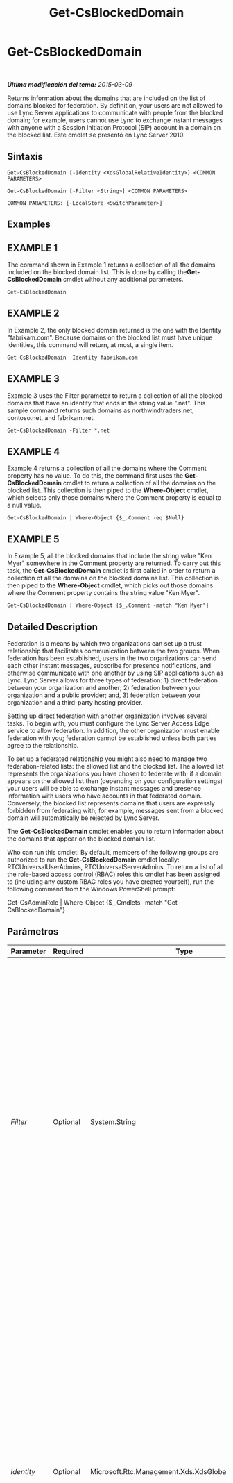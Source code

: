 ﻿---
title: Get-CsBlockedDomain
TOCTitle: Get-CsBlockedDomain
ms:assetid: 5fa2c2a3-b5e4-430c-970a-0c506a6924b5
ms:mtpsurl: https://technet.microsoft.com/es-es/library/Gg398424(v=OCS.15)
ms:contentKeyID: 48275431
ms.date: 01/07/2017
mtps_version: v=OCS.15
ms.translationtype: HT
---

# Get-CsBlockedDomain

 

_**Última modificación del tema:** 2015-03-09_

Returns information about the domains that are included on the list of domains blocked for federation. By definition, your users are not allowed to use Lync Server applications to communicate with people from the blocked domain; for example, users cannot use Lync to exchange instant messages with anyone with a Session Initiation Protocol (SIP) account in a domain on the blocked list. Este cmdlet se presentó en Lync Server 2010.

## Sintaxis

    Get-CsBlockedDomain [-Identity <XdsGlobalRelativeIdentity>] <COMMON PARAMETERS>

    Get-CsBlockedDomain [-Filter <String>] <COMMON PARAMETERS>

    COMMON PARAMETERS: [-LocalStore <SwitchParameter>]

## Examples

## EXAMPLE 1

The command shown in Example 1 returns a collection of all the domains included on the blocked domain list. This is done by calling the**Get-CsBlockedDomain** cmdlet without any additional parameters.

    Get-CsBlockedDomain

## EXAMPLE 2

In Example 2, the only blocked domain returned is the one with the Identity "fabrikam.com". Because domains on the blocked list must have unique identities, this command will return, at most, a single item.

    Get-CsBlockedDomain -Identity fabrikam.com

## EXAMPLE 3

Example 3 uses the Filter parameter to return a collection of all the blocked domains that have an identity that ends in the string value ".net". This sample command returns such domains as northwindtraders.net, contoso.net, and fabrikam.net.

    Get-CsBlockedDomain -Filter *.net

## EXAMPLE 4

Example 4 returns a collection of all the domains where the Comment property has no value. To do this, the command first uses the **Get-CsBlockedDomain** cmdlet to return a collection of all the domains on the blocked list. This collection is then piped to the **Where-Object** cmdlet, which selects only those domains where the Comment property is equal to a null value.

    Get-CsBlockedDomain | Where-Object {$_.Comment -eq $Null}

## EXAMPLE 5

In Example 5, all the blocked domains that include the string value "Ken Myer" somewhere in the Comment property are returned. To carry out this task, the **Get-CsBlockedDomain** cmdlet is first called in order to return a collection of all the domains on the blocked domains list. This collection is then piped to the **Where-Object** cmdlet, which picks out those domains where the Comment property contains the string value "Ken Myer".

    Get-CsBlockedDomain | Where-Object {$_.Comment -match "Ken Myer"}

## Detailed Description

Federation is a means by which two organizations can set up a trust relationship that facilitates communication between the two groups. When federation has been established, users in the two organizations can send each other instant messages, subscribe for presence notifications, and otherwise communicate with one another by using SIP applications such as Lync. Lync Server allows for three types of federation: 1) direct federation between your organization and another; 2) federation between your organization and a public provider; and, 3) federation between your organization and a third-party hosting provider.

Setting up direct federation with another organization involves several tasks. To begin with, you must configure the Lync Server Access Edge service to allow federation. In addition, the other organization must enable federation with you; federation cannot be established unless both parties agree to the relationship.

To set up a federated relationship you might also need to manage two federation-related lists: the allowed list and the blocked list. The allowed list represents the organizations you have chosen to federate with; if a domain appears on the allowed list then (depending on your configuration settings) your users will be able to exchange instant messages and presence information with users who have accounts in that federated domain. Conversely, the blocked list represents domains that users are expressly forbidden from federating with; for example, messages sent from a blocked domain will automatically be rejected by Lync Server.

The **Get-CsBlockedDomain** cmdlet enables you to return information about the domains that appear on the blocked domain list.

Who can run this cmdlet: By default, members of the following groups are authorized to run the **Get-CsBlockedDomain** cmdlet locally: RTCUniversalUserAdmins, RTCUniversalServerAdmins. To return a list of all the role-based access control (RBAC) roles this cmdlet has been assigned to (including any custom RBAC roles you have created yourself), run the following command from the Windows PowerShell prompt:

Get-CsAdminRole | Where-Object {$\_.Cmdlets –match "Get-CsBlockedDomain"}

## Parámetros


<table>
<colgroup>
<col style="width: 25%" />
<col style="width: 25%" />
<col style="width: 25%" />
<col style="width: 25%" />
</colgroup>
<thead>
<tr class="header">
<th>Parameter</th>
<th>Required</th>
<th>Type</th>
<th>Description</th>
</tr>
</thead>
<tbody>
<tr class="odd">
<td><p><em>Filter</em></p></td>
<td><p>Optional</p></td>
<td><p>System.String</p></td>
<td><p>Enables you to use wildcard characters in order to return one or more domains from the list of blocked domains. To return all the domains that have an Identity that begins with the letter &quot;r&quot; use this syntax: -Filter r*. To return all the domains that have an Identity that ends with &quot;.net&quot; use this syntax: -Filter &quot;*.net&quot;. To return all the domains that have an Identity that begins with the letter &quot;f&quot; or with the letter &quot;g&quot; use this syntax: -Filter [fg]*.</p></td>
</tr>
<tr class="even">
<td><p><em>Identity</em></p></td>
<td><p>Optional</p></td>
<td><p>Microsoft.Rtc.Management.Xds.XdsGlobalRelativeIdentity</p></td>
<td><p>Name of the domain to be returned. Domains are listed on the blocked list by their fully qualified domain name (FQDN); thus the Identity for a given domain will be similar to fabrikam.com or contoso.net. Note that you cannot use wildcards when specifying a domain Identity. To use wildcards to return a given domain (or set of domains), use the Filter parameter instead.</p>
<p>If this parameter is not specified, then all the domains on the blocked domain list will be returned.</p></td>
</tr>
<tr class="odd">
<td><p><em>LocalStore</em></p></td>
<td><p>Optional</p></td>
<td><p>System.Management.Automation.SwitchParameter</p></td>
<td><p>Retrieves the blocked domain data from the local replica of the Almacén de administración central rather than from the Almacén de administración central itself.</p></td>
</tr>
</tbody>
</table>


## Input Types

None. The **Get-CsBlockedDomain** cmdlet does not accept pipelined input.

## Return Types

Returns instances of the Microsoft.Rtc.Management.WritableConfig.Settings.Edge.BlockedDomain object.

## Vea también

#### Otros recursos

[New-CsBlockedDomain](new-csblockeddomain.md)  
[Remove-CsBlockedDomain](remove-csblockeddomain.md)  
[Set-CsAccessEdgeConfiguration](set-csaccessedgeconfiguration.md)  
[Set-CsBlockedDomain](set-csblockeddomain.md)

